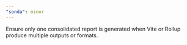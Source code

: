 ```yaml
---
"sonda": minor
---
```


Ensure only one consolidated report is generated when Vite or Rollup produce multiple outputs or formats.
